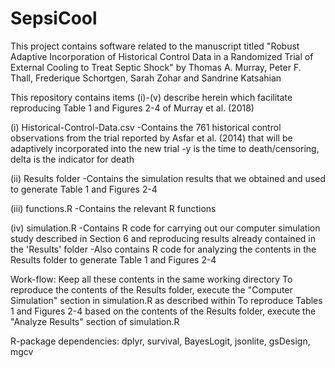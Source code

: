 # SepsiCool
This project contains software related to the manuscript titled "Robust Adaptive Incorporation of Historical Control Data in a Randomized Trial of External Cooling to Treat Septic Shock" by Thomas A. Murray, Peter F. Thall, Frederique Schortgen, Sarah Zohar and Sandrine Katsahian

This repository contains items (i)-(v) describe herein which facilitate reproducing Table 1 and Figures 2-4 of Murray et al. (2018)

(i) Historical-Control-Data.csv 
	-Contains the 761 historical control observations from the trial reported by Asfar et al. (2014) that will be adaptively incorporated into the new trial
	-y is the time to death/censoring, delta is the indicator for death

(ii) Results folder
	-Contains the simulation results that we obtained and used to generate Table 1 and Figures 2-4

(iii) functions.R 
	-Contains the relevant R functions

(iv) simulation.R
	-Contains R code for carrying out our computer simulation study described in Section 6 and reproducing results already contained in the 'Results' folder
	-Also contains R code for analyzing the contents in the Results folder to generate Table 1 and Figures 2-4 

Work-flow: 
	Keep all these contents in the same working directory 
	To reproduce the contents of the Results folder, execute the "Computer Simulation" section in simulation.R as described within
	To reproduce Tables 1 and Figures 2-4 based on the contents of the Results folder, execute the "Analyze Results" section of simulation.R

R-package dependencies:
dplyr, survival, BayesLogit, jsonlite, gsDesign, mgcv

